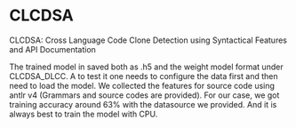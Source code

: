 # CLCDSA
CLCDSA: Cross Language Code Clone Detection using Syntactical Features and API Documentation

The trained model in saved both as .h5 and the weight model format under CLCDSA_DLCC. A to test it one needs to configure the data first and then need to load the model. We collected the features for source code using antlr v4 (Grammars and source codes are provided). For our case, we got training accuracy around 63% with the datasource we provided. And it is always best to train the model with CPU.
